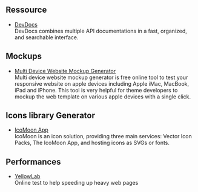 ## Ressource
- [DevDocs](http://devdocs.io)  
DevDocs combines multiple API documentations in a fast, organized, and searchable interface.

## Mockups

- [Multi Device Website Mockup Generator](http://techsini.com/multi-mockup/)  
Multi device website mockup generator is free online tool to test your responsive website on apple devices including Apple iMac, MacBook, iPad and iPhone. This tool is very helpful for theme developers to mockup the web template on various apple devices with a single click.


## Icons library Generator

- [IcoMoon App](https://icomoon.io/app/#/select)  
IcoMoon is an icon solution, providing three main services: Vector Icon Packs, The IcoMoon App, and hosting icons as SVGs or fonts.

## Performances
- [YellowLab](http://yellowlab.tools)  
Online test to help speeding up heavy web pages
